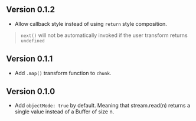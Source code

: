 ## Version 0.1.2

+ Allow callback style instead of using `return` style composition.

> `next()` will not be automatically invoked if the user transform returns `undefined`

## Version 0.1.1

+ Add `.map()` transform function to `chunk`.

## Version 0.1.0

+ Add `objectMode: true` by default. Meaning that stream.read(n) returns a single value instead of a Buffer of size n.

